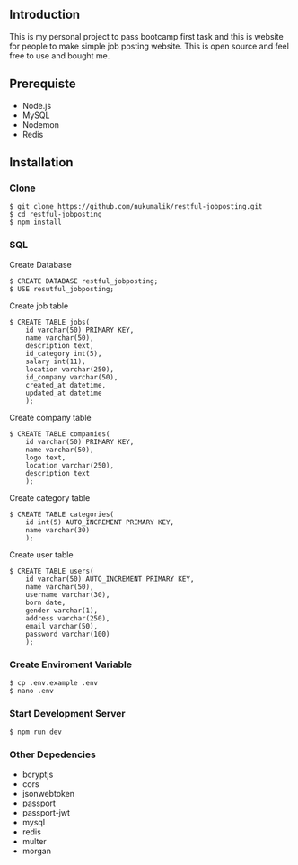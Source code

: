 ﻿## Introduction
This is my personal project to pass bootcamp first task and this is website for people to make simple job posting website. This is open source and feel free to use and bought me.

## Prerequiste
 - Node.js
 - MySQL
 - Nodemon
 - Redis

## Installation
### Clone
    $ git clone https://github.com/nukumalik/restful-jobposting.git
    $ cd restful-jobposting
    $ npm install

### SQL
Create Database

	$ CREATE DATABASE restful_jobposting;
	$ USE resutful_jobposting;

Create job table

	$ CREATE TABLE jobs(
		id varchar(50) PRIMARY KEY,
		name varchar(50),
		description text,
		id_category int(5),
		salary int(11),
		location varchar(250),
		id_company varchar(50),
		created_at datetime,
		updated_at datetime
		);

Create company table
	
	$ CREATE TABLE companies(
		id varchar(50) PRIMARY KEY,
		name varchar(50),
		logo text,
		location varchar(250),
		description text
		);

Create category table

	$ CREATE TABLE categories(
		id int(5) AUTO_INCREMENT PRIMARY KEY,
		name varchar(30)
		);

Create user table

	$ CREATE TABLE users(
		id varchar(50) AUTO_INCREMENT PRIMARY KEY,
		name varchar(50),
		username varchar(30),
		born date,
		gender varchar(1),
		address varchar(250),
		email varchar(50),
		password varchar(100)
		);

### Create Enviroment Variable
    $ cp .env.example .env
    $ nano .env

### Start Development Server
    $ npm run dev

### Other Depedencies
 - bcryptjs
 - cors
 - jsonwebtoken
 - passport
 - passport-jwt
 - mysql
 - redis
 - multer
 - morgan

